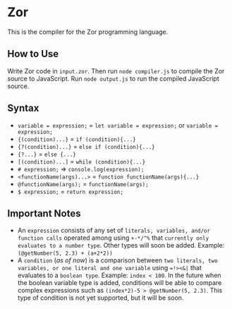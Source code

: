 # Zor
This is the compiler for the Zor programming language.

## How to Use
Write Zor code in `input.zor`. Then run `node compiler.js` to compile the Zor source to JavaScript. Run `node output.js` to run the compiled JavaScript source.

## Syntax
* `variable = expression;` = `let variable = expression;` or `variable = expression;`
* `{(condition)...}` = `if (condition){...}`
* `{?(condition)...}` = `else if (condition){...}`
* `{?...}` = `else {...}`
* `[(condition)...]` = `while (condition){...}`
* `# expression;` => `console.log(expression);`
* `<functionName(args)...>` = `function functionName(args){...}`
* `@functionName(args);` = `functionName(args);`
* `$ expression;` = `return expression;`

## Important Notes
* An `expression` consists of any set of `literals, variables, and/or function calls` operated among using `+-*/^%` that `currently only evaluates to a number type`. Other types will soon be added. Example: `(@getNumber(5, 2.3) + (a+2*2))`
* A `condition` (*as of now*) is a comparison between `two literals, two variables, or one literal and one variable` using `=!><&|` that evaluates to a `boolean type`. Example: `index < 100`. In the future when the boolean variable type is added, conditions will be able to compare complex expressions such as `(index*2)-5 > @getNumber(5, 2.3)`. This type of condition is not yet supported, but it will be soon.
